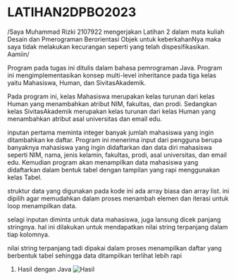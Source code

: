 # LATIHAN2DPBO2023

/Saya Muhammad Rizki 2107922 mengerjakan Latihan 2 dalam mata kuliah Desain dan Pmerograman Berorientasi Objek untuk keberkahanNya maka saya tidak melakukan kecurangan seperti yang telah dispesifikasikan. Aamiin/

Program pada tugas ini ditulis dalam bahasa pemrograman Java. Program ini mengimplementasikan konsep multi-level inheritance pada tiga kelas yaitu Mahasiswa, Human, dan SivitasAkademik.

Pada program ini, kelas Mahasiswa merupakan kelas turunan dari kelas Human yang menambahkan atribut NIM, fakultas, dan prodi. Sedangkan kelas SivitasAkademik merupakan kelas turunan dari kelas Human yang menambahkan atribut asal universitas dan email edu.

inputan pertama meminta integer banyak jumlah mahasiswa yang ingin ditambahkan ke daftar. Program ini menerima input dari pengguna berupa banyaknya mahasiswa yang ingin didaftarkan dan data diri mahasiswa seperti NIM, nama, jenis kelamin, fakultas, prodi, asal universitas, dan email edu. Kemudian program akan menampilkan data mahasiswa yang didaftarkan dalam bentuk tabel dengan tampilan yang rapi menggunakan kelas Tabel.

struktur data yang digunakan pada kode ini ada array biasa dan array list. ini dipilih agar memudahkan dalam proses menambah elemen dan iterasi untuk loop menampilkan data.

selagi inputan diminta untuk data mahasiswa, juga lansung dicek panjang stringnya. hal ini dilakukan untuk mendapatkan nilai string terpanjang dalam tiap kolomnya.

nilai string terpanjang tadi dipakai dalam proses menampilkan daftar yang berbentuk tabel sehingga data ditampilkan terlihat lebih rapi

1. Hasil dengan Java
![Hasil](https://user-images.githubusercontent.com/100481579/218934546-b4f5bd6d-862e-4816-b703-5f54087f76ea.png)
